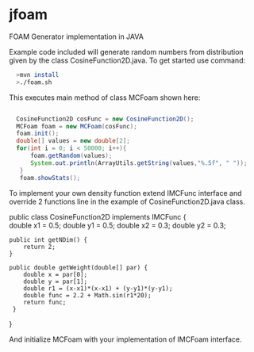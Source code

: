 # jfoam
FOAM Generator implementation in JAVA

Example code included will generate random numbers from distribution
given by the class CosineFunction2D.java. To get started use command:

```bash
  >mvn install
  >./foam.sh
```

This executes main method of class MCFoam shown here:

```java

  CosineFunction2D cosFunc = new CosineFunction2D();
  MCFoam foam = new MCFoam(cosFunc);
  foam.init();
  double[] values = new double[2];
  for(int i = 0; i < 50000; i++){
      foam.getRandom(values);
      System.out.println(ArrayUtils.getString(values,"%.5f", " "));
   }
   foam.showStats();
```

To implement your own density function extend IMCFunc interface and override 2 functions
line in the example of CosineFunction2D.java class. 

  public class CosineFunction2D implements IMCFunc {  
    double x1 = 0.5;
    double y1 = 0.5;
    double x2 = 0.3;
    double y2 = 0.3;
    
    public int getNDim() {
        return 2;
    }

    public double getWeight(double[] par) {
        double x = par[0];
        double y = par[1];
        double r1 = (x-x1)*(x-x1) + (y-y1)*(y-y1);
        double func = 2.2 + Math.sin(r1*20);
        return func;
     }
    
   }
  
And initialize MCFoam with your implementation of IMCFoam interface.
